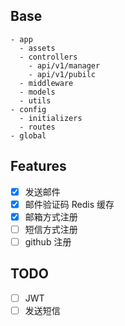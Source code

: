 ## Base

```
- app
  - assets
  - controllers
    - api/v1/manager
    - api/v1/pubilc
  - middleware
  - models
  - utils
- config
  - initializers
  - routes
- global

```

## Features

- [x] 发送邮件
- [x] 邮件验证码 Redis 缓存
- [x] 邮箱方式注册
- [ ] 短信方式注册
- [ ] github 注册

## TODO

- [ ] JWT
- [ ] 发送短信
